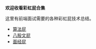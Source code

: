 **欢迎收看彩虹屁合集**

这里有前端面试需要的各种彩虹屁技术总结。

- [算法屁](else/Interview/README.md)
- [八股文屁](./Eight_legged_essay/README.md)
- [面经屁](else/Algorithm/README.md)
